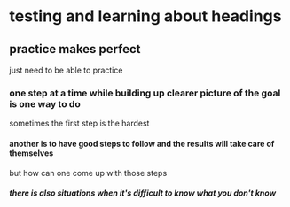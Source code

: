 # testing and learning about headings
## practice makes perfect
just need to be able to practice
### one step at a time while building up clearer picture of the goal is one way to do
sometimes the first step is the hardest
#### another is to have good steps to follow and the results will take care of themselves
but how can one come up with those steps
##### there is also situations when it's difficult to know what you don't know
